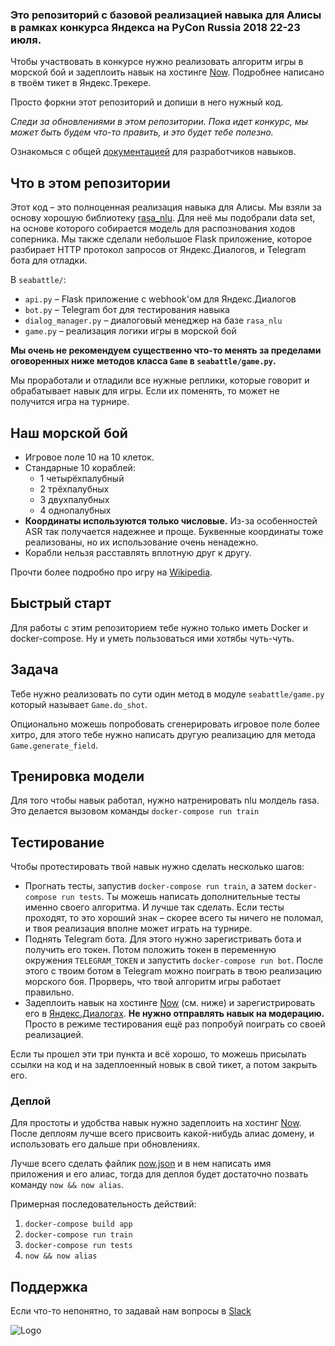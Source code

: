 ### Это репозиторий с базовой реализацией навыка для Алисы в рамках конкурса Яндекса на PyCon Russia 2018 22-23 июля.

Чтобы участвовать в конкурсе нужно реализовать алгоритм игры в морской бой и задеплоить навык на хостинге [Now](https://zeit.co/now). Подробнее написано в твоём тикет в Яндекс.Трекере.

Просто форкни этот репозиторий и допиши в него нужный код.

_Следи за обновлениями в этом репозитории. Пока идет конкурс, мы может быть будем что-то править, и это будет тебе полезно._

Ознакомься с общей [документацией](https://tech.yandex.ru/dialogs/alice/doc/about-docpage/) для разработчиков навыков.

## Что в этом репозитории
Этот код – это полноценная реализация навыка для Алисы. Мы взяли за основу хорошую библиотеку [rasa_nlu](https://github.com/RasaHQ/rasa_nlu). Для неё мы подобрали data set, на основе которого собирается модель для распознования ходов соперника. Мы также сделали небольшое Flask приложение, которое разбирает HTTP протокол запросов от Яндекс.Диалогов, и Telegram бота для отладки.

В `seabattle/`:
- `api.py` – Flask приложение с webhook'ом для Яндекс.Диалогов
- `bot.py` – Telegram бот для тестирования навыка
- `dialog_manager.py` – диалоговый менеджер на базе `rasa_nlu`
- `game.py` – реализация логики игры в морской бой

**Мы очень не рекомендуем существенно что-то менять за пределами оговоренных ниже методов класса `Game` в `seabattle/game.py`.**

Мы проработали и отладили все нужные реплики, которые говорит и обрабатывает навык для игры. Если их поменять, то может не получится игра на турнире.

## Наш морской бой
* Игровое поле 10 на 10 клеток.
* Стандарные 10 кораблей:
    - 1 четырёхпалубный
    - 2 трёхпалубных
    - 3 двухпалубных
    - 4 однопалубных
* **Координаты используются только числовые.** Из-за особенностей ASR так получается надежнее и проще. Буквенные координаты тоже реализованы, но их использование очень ненадежно.
* Корабли нельзя расставлять вплотную друг к другу.

Прочти более подробно про игру на [Wikipedia](https://ru.wikipedia.org/wiki/%D0%9C%D0%BE%D1%80%D1%81%D0%BA%D0%BE%D0%B9_%D0%B1%D0%BE%D0%B9_(%D0%B8%D0%B3%D1%80%D0%B0)).

## Быстрый старт
Для работы с этим репозиторием тебе нужно только иметь Docker и docker-compose. Ну и уметь пользоваться ими хотябы чуть-чуть.

## Задача
Тебе нужно реализовать по сути один метод в модуле `seabattle/game.py` который называет `Game.do_shot`.

Опционально можешь попробовать сгенерировать игровое поле более хитро, для этого тебе нужно написать другую реализацию для метода `Game.generate_field`.

## Тренировка модели
Для того чтобы навык работал, нужно натренировать nlu молдель rasa. Это делается вызовом команды `docker-compose run train`

## Тестирование
Чтобы протестировать твой навык нужно сделать несколько шагов:
- Прогнать тесты, запустив `docker-compose run train`, а затем `docker-compose run tests`. Ты можешь написать дополнительные тесты именно своего алгоритма. И лучше так сделать. Если тесты проходят, то это хороший знак – скорее всего ты ничего не поломал, и твоя реализация вполне может играть на турнире.
- Поднять Telegram бота. Для этого нужно зарегистривать бота и получить его токен. Потом положить токен в переменную окружения `TELEGRAM_TOKEN` и запустить `docker-compose run bot`. После этого с твоим ботом в Telegram можно поиграть в твою реализацию морского боя. Прорверь, что твой алгоритм игры работает правильно.
- Задеплоить навык на хостинге [Now](https://zeit.co/now) (см. ниже) и зарегистрировать его в [Яндекс.Диалогах](https://dialogs.yandex.ru/). **Не нужно отправлять навык на модерацию.** Просто в режиме тестирования ещё раз попробуй поиграть со своей реализацией.

Если ты прошел эти три пункта и всё хорошо, то можешь присылать ссылки на код и на задеплоенный новык в свой тикет, а потом закрыть его.

### Деплой
Для простоты и удобства навык нужно задеплоить на хостинг [Now](https://zeit.co/now). После деплоям лучше всего присвоить какой-нибудь алиас домену, и использовать его дальше при обновлениях.

Лучше всего сделать файлик [now.json](https://zeit.co/docs/features/configuration#now.json) и в нем написать имя приложения и его алиас, тогда для деплоя будет достаточно позвать команду `now && now alias`.

Примерная последовательность действий:
1. `docker-compose build app`
2. `docker-compose run train`
3. `docker-compose run tests`
4. `now && now alias`

## Поддержка
Если что-то непонятно, то задавай нам вопросы в [Slack](https://join.slack.com/t/pycon2018-ya-contest/shared_invite/enQtNDAxNDA2MDE1NjcwLTE3Yzg4YzUyM2Y0Zjc3ZjA5YzhmNDAyZDc4MGQ5YTNmZTc0N2RkZjFlMWFiMzZjNjIzNGIxOGFlZDVlMzgyYWQ)


![Logo](https://yastatic.net/s3/lpc/c84b1334-04c0-4e7e-a96c-d17e9dc7a157.svg)
